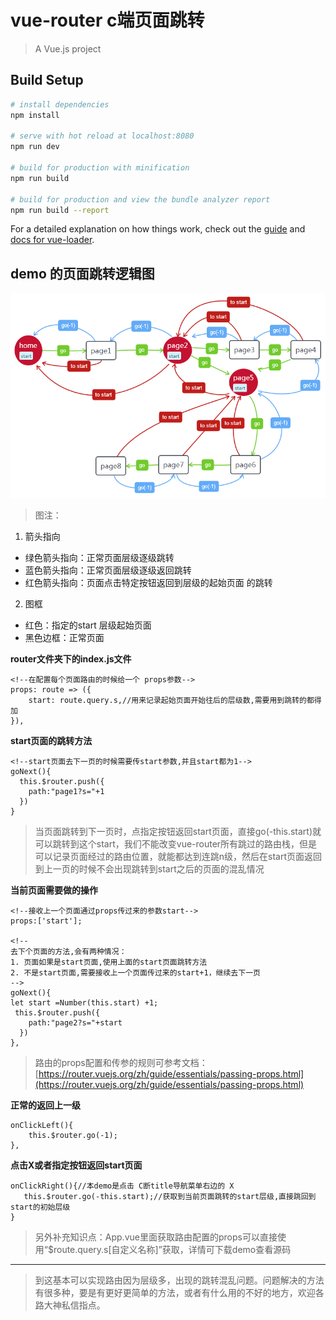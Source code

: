 # vue-router c端页面跳转

> A Vue.js project
## Build Setup

``` bash
# install dependencies
npm install

# serve with hot reload at localhost:8080
npm run dev

# build for production with minification
npm run build

# build for production and view the bundle analyzer report
npm run build --report
```

For a detailed explanation on how things work, check out the [guide](http://vuejs-templates.github.io/webpack/) and [docs for vue-loader](http://vuejs.github.io/vue-loader).

## demo 的页面跳转逻辑图
![image](page.png)

 >图注：
 1. 箭头指向
 - 绿色箭头指向：正常页面层级逐级跳转
 - 蓝色箭头指向：正常页面层级逐级返回跳转
 - 红色箭头指向：页面点击特定按钮返回到层级的起始页面 的跳转
 2. 图框
 - 红色：指定的start 层级起始页面
 - 黑色边框：正常页面

**router文件夹下的index.js文件**
```
<!--在配置每个页面路由的时候给一个 props参数-->
props: route => ({
    start: route.query.s,//用来记录起始页面开始往后的层级数,需要用到跳转的都得加
}),
```
**start页面的跳转方法**
```
<!--start页面去下一页的时候需要传start参数,并且start都为1-->
goNext(){
  this.$router.push({
    path:"page1?s="+1
  })
}
```
> 当页面跳转到下一页时，点指定按钮返回start页面，直接go(-this.start)就可以跳转到这个start，我们不能改变vue-router所有跳过的路由栈，但是可以记录页面经过的路由位置，就能都达到连跳n级，然后在start页面返回到上一页的时候不会出现跳转到start之后的页面的混乱情况

**当前页面需要做的操作**
```
<!--接收上一个页面通过props传过来的参数start-->
props:['start'];

<!--
去下个页面的方法,会有两种情况：
1. 页面如果是start页面,使用上面的start页面跳转方法
2. 不是start页面,需要接收上一个页面传过来的start+1，继续去下一页
-->
goNext(){
let start =Number(this.start) +1; 
 this.$router.push({
    path:"page2?s="+start
  })
},
```
> 路由的props配置和传参的规则可参考文档：[https://router.vuejs.org/zh/guide/essentials/passing-props.html](https://router.vuejs.org/zh/guide/essentials/passing-props.html)
> 
**正常的返回上一级**
```
onClickLeft(){
    this.$router.go(-1);
},
```
**点击X或者指定按钮返回start页面**
```
onClickRight(){//本demo是点击 C断title导航菜单右边的 X
   this.$router.go(-this.start);//获取到当前页面跳转的start层级,直接跳回到start的初始层级
}
```
> 另外补充知识点：App.vue里面获取路由配置的props可以直接使用“$route.query.s[自定义名称]”获取，详情可下载demo查看源码
---

> 到这基本可以实现路由因为层级多，出现的跳转混乱问题。问题解决的方法有很多种，要是有更好更简单的方法，或者有什么用的不好的地方，欢迎各路大神私信指点。

